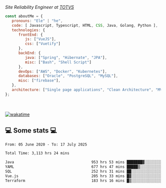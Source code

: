 <p><em>Site Reliability Engineer at <a href="https://www.totvs.com/">TOTVS</a></br>
</em></p>


```javascript
const aboutMe = {
   pronouns: "Ele" | "he",
   code: [ Javascript, Typescript, HTML, CSS, Java, Golang, Python ],
   technologies: {
      frontEnd: {
         js: ["VueJS"],
         css: ["Vuetify"]
      },
      backEnd: {
         java: ["Spring", "Hibernate", "JPA"],
         misc: ["Bash", "Shell Script"]
      },
      devOps: ["AWS", "Docker", "Kubernetes"],
      databases: ["Oracle", "PostgreSQL", "MySQL"],
      misc: ["firebase"],
   },
   architecture: ["Single page applications", "Clean Architecture", "MVC", "Microservices"],
};
```
</br></br>
[![wakatime](https://wakatime.com/badge/user/a3a8ed06-d304-4d6b-bc86-4adc418cdea7.svg)](https://wakatime.com/@a3a8ed06-d304-4d6b-bc86-4adc418cdea7)
<h2>💻 Some stats 💻</h2>

<!--START_SECTION:waka-->

```txt
From: 05 June 2020 - To: 17 July 2025

Total Time: 3,113 hrs 24 mins

Java                                   953 hrs 53 mins ███████▓░░░░░░░░░░░░░░░░░   30.64 %
YAML                                   677 hrs 47 mins █████▒░░░░░░░░░░░░░░░░░░░   21.77 %
SQL                                    252 hrs 31 mins ██░░░░░░░░░░░░░░░░░░░░░░░   08.11 %
Vue.js                                 205 hrs 33 mins █▓░░░░░░░░░░░░░░░░░░░░░░░   06.60 %
Terraform                              183 hrs 16 mins █▒░░░░░░░░░░░░░░░░░░░░░░░   05.89 %
```

<!--END_SECTION:waka-->
